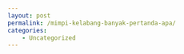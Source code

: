 ```yaml
---
layout: post
permalink: /mimpi-kelabang-banyak-pertanda-apa/
categories:
    - Uncategorized
---
```


